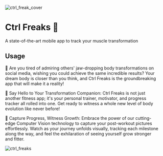 ![ctrl_freak_cover](https://github.com/rchtgpt/ctrl_freaks/assets/44428198/68ee4885-4929-489c-a8e4-c55a0d457db7)
# Ctrl Freaks :muscle:
A state-of-the-art mobile app to track your muscle transformation

## Usage
🎉 Are you tired of admiring others' jaw-dropping body transformations on social media, wishing you could achieve the same incredible results? Your dream body is closer than you think, and Ctrl Freaks is the groundbreaking app that will make it a reality!

💪 Say Hello to Your Transformation Companion: Ctrl Freaks is not just another fitness app; it's your personal trainer, motivator, and progress tracker all rolled into one. Get ready to witness a whole new level of body evolution like never before!

📸 Capture Progress, Witness Growth: Embrace the power of our cutting-edge Computer Vision technology to capture your post-workout pictures effortlessly. Watch as your journey unfolds visually, tracking each milestone along the way, and feel the exhilaration of seeing yourself grow stronger and fitter.

![ctrl_freaks](https://github.com/rchtgpt/ctrl_freaks/assets/44428198/9fb7d23f-c218-4fcb-8ae2-10013718e022)
